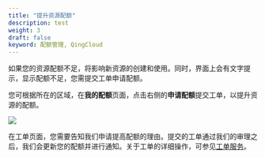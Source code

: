 ```yaml
---
title: "提升资源配额"
description: test
weight: 3
draft: false
keyword: 配额管理, QingCloud
---
```




如果您的资源配额不足，将影响新资源的创建和使用。同时，界面上会有文字提示，显示配额不足，您需提交工单申请配额。

您可根据所在的区域，在**我的配额**页面，点击右侧的**申请配额**提交工单，以提升资源的配额。

![](../../_images/asking-for-quato.png)

在工单页面，您需要告知我们申请提高配额的理由。提交的工单通过我们的审理之后，我们会更新您的配额并进行通知。关于工单的详细操作，可参见[工单服务](../../../tickets/manual/operation/)。

